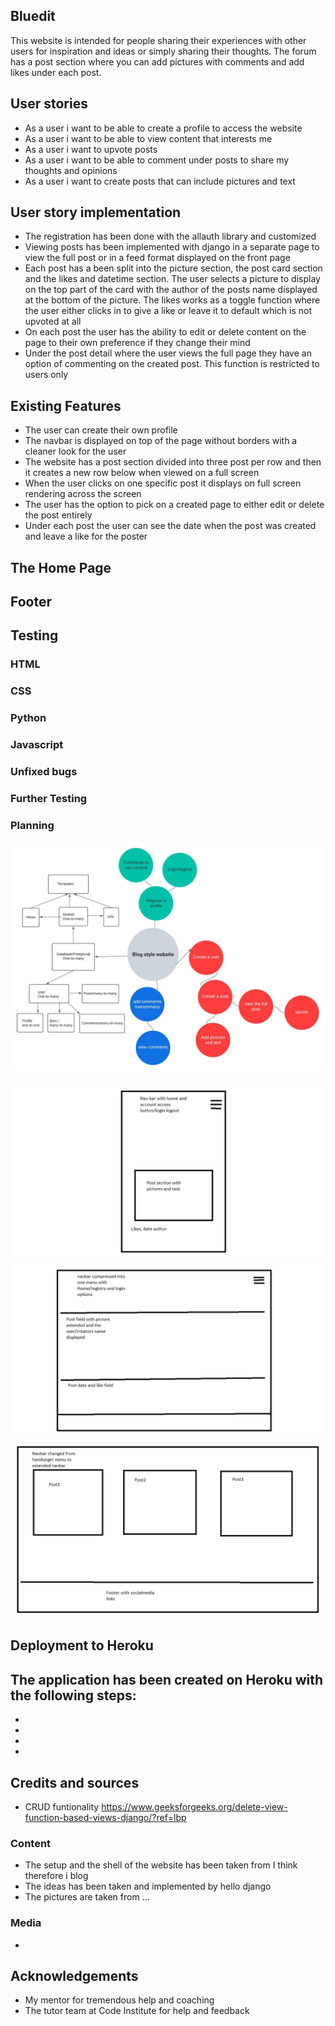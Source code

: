 
## Bluedit
This website is intended for people sharing their experiences with other users for inspiration and ideas or simply sharing their thoughts. The forum has a post section where you can add pictures with comments and add likes under each post.

## User stories
- As a user i want to be able to create a profile to access the website
- As a user i want to be able to view content that interests me
- As a user i want to upvote posts 
- As a user i want to be able to comment under posts to share my thoughts and opinions
- As a user i want to create posts that can include pictures and text

## User story implementation
- The registration has been done with the allauth library and customized
- Viewing posts has been implemented with django in a separate page to view the full post or in a feed format displayed on the front page
- Each post has a been split into the picture section, the post card section and the likes and datetime section. The user selects a picture to display on the top part of the card with the author of the posts name displayed at the bottom of the picture. The likes works as a toggle function where the user either clicks in to give a like or leave it to default which is not upvoted at all
- On each post the user has the ability to edit or delete content on the page to their own preference if they change their mind
- Under the post detail where the user views the full page they have an option of commenting on the created post. This function is restricted to users only

## Existing Features
- The user can create their own profile
- The navbar is displayed on top of the page without borders with a cleaner look for the user
- The website has a post section divided into three post per row and then it creates a new row below when viewed on a full screen
- When the user clicks on one specific post it displays on full screen rendering across the screen
- The user has the option to pick on a created page to either edit or delete the post entirely
- Under each post the user can see the date when the post was created and leave a like for the poster

## The Home Page 

## Footer

## Testing

### HTML

### CSS

### Python

### Javascript

### Unfixed bugs

### Further Testing

### Planning 

![ERD](media/erd-for-pp4.jpg)

![Wireframes](media/Wireframe-PP4.png)
![](media/Wireframe%20PP4%20W(720px)%20H%20(659px).png)
![](media/Wireframe%20PP4%20fullscreen.png)


## Deployment to Heroku
The application has been created on Heroku with the following steps:
- 
-
-
-
-
## Credits and sources
- CRUD funtionality https://www.geeksforgeeks.org/delete-view-function-based-views-django/?ref=lbp 
### Content

- The setup and the shell of the website has been taken from I think therefore i blog
- The ideas has been taken and implemented by hello django
- The pictures are taken from ...

### Media

- 

## Acknowledgements 
- My mentor for tremendous help and coaching
- The tutor team at Code Institute for help and feedback
